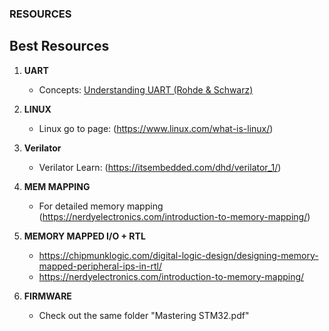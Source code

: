 ### RESOURCES 

## Best Resources 

1. **UART**  
   - Concepts: [Understanding UART (Rohde & Schwarz)](https://www.rohde-schwarz.com/cz/products/test-and-measurement/essentials-test-equipment/digital-oscilloscopes/understanding-uart_254524.html)

2. **LINUX**
   - Linux go to page: (https://www.linux.com/what-is-linux/)

3. **Verilator**
   - Verilator Learn: (https://itsembedded.com/dhd/verilator_1/)

4. **MEM MAPPING**
   - For detailed memory mapping (https://nerdyelectronics.com/introduction-to-memory-mapping/)

5. **MEMORY MAPPED I/O + RTL**
   - https://chipmunklogic.com/digital-logic-design/designing-memory-mapped-peripheral-ips-in-rtl/ 
   - https://nerdyelectronics.com/introduction-to-memory-mapping/ 
   
6. **FIRMWARE**
   - Check out the same folder "Mastering STM32.pdf"